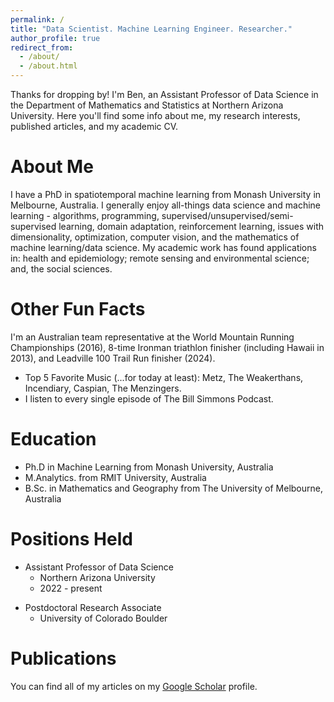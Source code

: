 ```yaml
---
permalink: /
title: "Data Scientist. Machine Learning Engineer. Researcher."
author_profile: true
redirect_from: 
  - /about/
  - /about.html
---
```


Thanks for dropping by! I'm Ben, an Assistant Professor of Data Science in the Department of Mathematics and Statistics at Northern Arizona University. Here you'll find some info about me, my research interests, published articles, and my academic CV.

About Me
======
I have a PhD in spatiotemporal machine learning from Monash University in Melbourne, Australia. I generally enjoy all-things data science and machine learning - algorithms, programming, supervised/unsupervised/semi-supervised learning, domain adaptation, reinforcement learning, issues with dimensionality, optimization, computer vision, and the mathematics of machine learning/data science. My academic work has found applications in: health and epidemiology; remote sensing and environmental science; and, the social sciences.

Other Fun Facts
======
I'm an Australian team representative at the World Mountain Running Championships (2016), 8-time Ironman triathlon finisher (including Hawaii in 2013), and Leadville 100 Trail Run finisher (2024).
* Top 5 Favorite Music (...for today at least): Metz, The Weakerthans, Incendiary, Caspian, The Menzingers.
* I listen to every single episode of The Bill Simmons Podcast.

Education
======
* Ph.D in Machine Learning from Monash University, Australia
* M.Analytics. from RMIT University, Australia
* B.Sc. in Mathematics and Geography from The University of Melbourne, Australia

Positions Held
======
- Assistant Professor of Data Science
  * Northern Arizona University
  * 2022 - present

* Postdoctoral Research Associate
  * University of Colorado Boulder

Publications
======
You can find all of my articles on my [Google Scholar](https://scholar.google.com/citations?user=Axtv4-kAAAAJ&hl=en) profile.